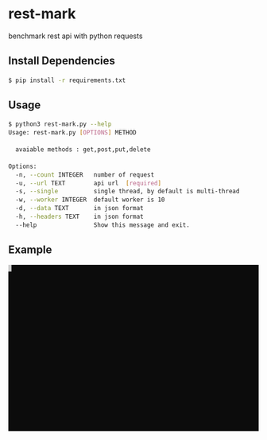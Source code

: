 # rest-mark
benchmark rest api with python requests

## Install Dependencies
```bash
$ pip install -r requirements.txt
```
## Usage
```bash
$ python3 rest-mark.py --help
Usage: rest-mark.py [OPTIONS] METHOD

  avaiable methods : get,post,put,delete

Options:
  -n, --count INTEGER   number of request
  -u, --url TEXT        api url  [required]
  -s, --single          single thread, by default is multi-thread
  -w, --worker INTEGER  default worker is 10
  -d, --data TEXT       in json format
  -h, --headers TEXT    in json format
  --help                Show this message and exit.

```
## Example
![Alt text](./term.svg)
